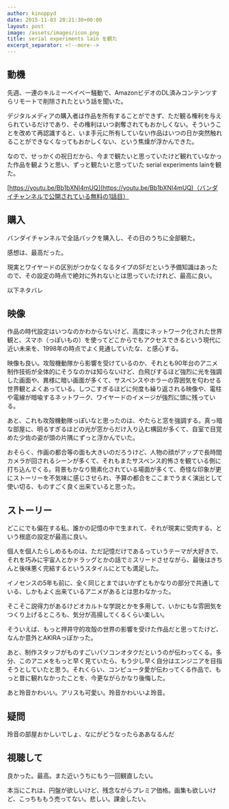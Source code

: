 ```yaml
---
author: kinoppyd
date: 2015-11-03 20:21:30+00:00
layout: post
image: /assets/images/icon.png
title: serial experiments lain を観た
excerpt_separator: <!--more-->
---
```





## 動機


先週、一連のキルミーベイベー騒動で、AmazonビデオのDL済みコンテンツすらリモートで削除されたという話を聞いた。

デジタルメディアの購入者は作品を所有することができず、ただ観る権利を与えられているだけであり、その権利はいつ剥奪されてもおかしくない。そういうことを改めて再認識すると、いま手元に所有していない作品はいつの日か突然触れることができなくなってもおかしくない、という焦燥が浮かんできた。

なので、せっかくの祝日だから、今まで観たいと思っていたけど観れていなかった作品を観ようと思い、ずっと観たいと思っていた serial experiments lainを観た。

[https://youtu.be/Bb1bXNI4mUQ](https://youtu.be/Bb1bXNI4mUQ)（バンダイチャンネルで公開されている無料の1話目）

<!--more-->

## 購入


バンダイチャンネルで全話パックを購入し、その日のうちに全部観た。

感想は、最高だった。

現実とワイヤードの区別がつかなくなるタイプのSFだという予備知識はあったので、その設定の時点で絶対に外れないとは思っていたけれど、最高に良い。

以下ネタバレ


## 映像


作品の時代設定はいつなのかわからないけど、高度にネットワーク化された世界観と、スマホ（っぽいもの）を使ってどこからでもアクセスできるという現代に近い未来を、1998年の時点でよく見通していたな、と感心する。

映像も良い。攻殻機動隊から影響を受けているのか、それとも90年台のアニメ制作技術が全体的にそうなのかは知らないけど、白飛びするほど強烈に光を強調した画面や、異様に暗い画面が多くて、サスペンスやホラーの雰囲気を匂わせる世界観とよくあっている。しつこすぎるほどに何度も繰り返される映像や、電柱や電線が暗喩するネットワーク、ワイヤードのイメージが強烈に頭に残っている。

あと、これも攻殻機動隊っぽいなと思ったのは、やたらと窓を強調する。真っ暗な部屋に、明るすぎるほどの光が窓からだけ入り込む構図が多くて、自室で目覚めた少佐の姿が頭の片隅にずっと浮かんでいた。

おそらく、作画の都合等の面も大きいのだろうけど、人物の顔がアップで長時間カメラが回されるシーンが多くて、それもまたサスペンス的怖さを観ている側に打ち込んでくる。背景もかなり簡素化されている場面が多くて、奇怪な印象が更にストーリーを不気味に感じさせられ、予算の都合をここまでうまく演出として使い切る、ものすごく良く出来ていると思った。


## ストーリー


どこにでも偏在する私、誰かの記憶の中で生まれて、それが現実に受肉する、という根底の設定が最高に良い。

個人を個人たらしめるものは、ただ記憶だけであるっていうテーマが大好きで、それを巧みに宇宙人とかドラッグとかの話でミスリードさせながら、最後はきちんと後味悪く完結するというスタイルにとても満足した。

イノセンスの5年も前に、全く同じとまではいかずともかなりの部分で共通している、しかもよく出来ているアニメがあるとは思わなかった。

そこそこ説得力があるけどオカルトな学説とかを多用して、いかにもな雰囲気をつくり上げるところも、気分が高揚してくるくらい楽しい。

そういえば、もっと押井守的攻殻の世界の影響を受けた作品だと思ってたけど、なんか意外とAKIRAっぽかった。

あと、制作スタッフがものすごいパソコンオタクだというのが伝わってくる。多分、このアニメをもっと早く見ていたら、もう少し早く自分はエンジニアを目指そうとしていたと思う。それくらい、コンピュータ愛が伝わってくる作品で、もっと昔に観れなかったことを、今更ながらかなり後悔した。

あと玲音かわいい。アリスも可愛い。玲音かわいいよ玲音。


## 疑問


玲音の部屋おかしいでしょ、なにがどうなったらああなるんだ


## 視聴して


良かった。最高。また近いうちにもう一回観直したい。

本当にこれは、円盤が欲しいけど、残念ながらプレミア価格。画集も欲しいけど、こっちももう売ってない。悲しい。課金したい。
